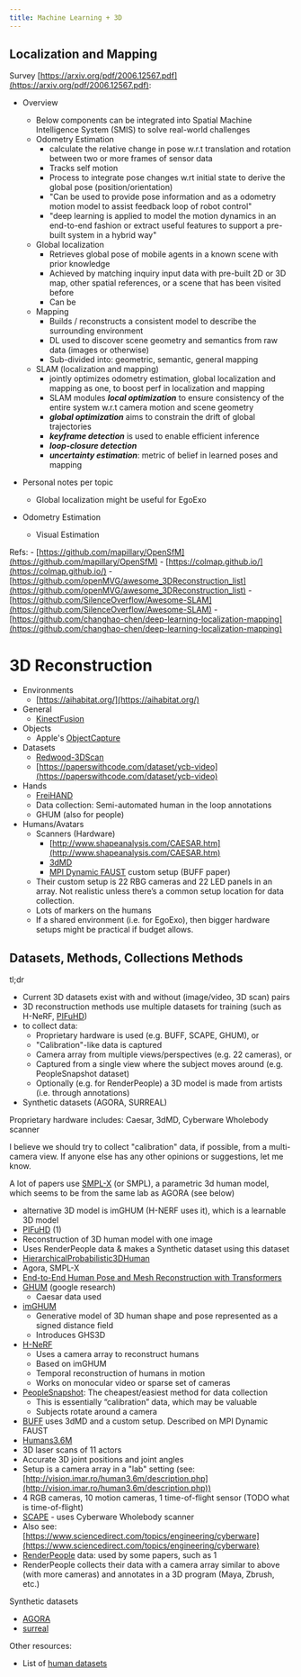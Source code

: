 ```yaml
---
title: Machine Learning + 3D
---
```


## Localization and Mapping
Survey [https://arxiv.org/pdf/2006.12567.pdf](https://arxiv.org/pdf/2006.12567.pdf):
- Overview
	- Below components can be integrated into Spatial Machine Intelligence System (SMIS) to solve real-world challenges 
	- Odometry Estimation
		- calculate the relative change in pose w.r.t translation and rotation between two or more frames of sensor data
		- Tracks self motion
		- Process to integrate pose changes w.rt initial state to derive the global pose (position/orientation)
		- "Can be used to provide pose information and as a odometry motion model to assist feedback loop of robot control"
		- "deep learning is applied to model the motion dynamics in an end-to-end fashion or extract useful features to support a pre-built system in a hybrid way"
	- Global localization
		- Retrieves global pose of mobile agents in a known scene with prior knowledge
		- Achieved by matching inquiry input data with pre-built 2D or 3D map, other spatial references, or a scene that has been visited before
		- Can be 
	- Mapping
		- Builds / reconstructs a consistent model to describe the surrounding environment
		- DL used to discover scene geometry and semantics from raw data (images or otherwise)
		- Sub-divided into: geometric, semantic, general mapping
	- SLAM (localization and mapping)
		- jointly optimizes odometry estimation, global localization and mapping as one, to boost perf in localization and mapping
		- SLAM modules ***local optimization*** to ensure consistency of the entire system w.r.t camera motion and scene geometry
		- ***global optimization*** aims to constrain the drift of global trajectories
		- ***keyframe detection*** is used to enable efficient inference
		- ***loop-closure detection*** 
		- ***uncertainty estimation***: metric of belief in learned poses and mapping
- Personal notes per topic
	- Global localization might be useful for EgoExo

- Odometry Estimation
	- Visual Estimation

Refs:
	- [https://github.com/mapillary/OpenSfM](https://github.com/mapillary/OpenSfM)
	- [https://colmap.github.io/](https://colmap.github.io/)
	- [https://github.com/openMVG/awesome_3DReconstruction_list](https://github.com/openMVG/awesome_3DReconstruction_list)
	- [https://github.com/SilenceOverflow/Awesome-SLAM](https://github.com/SilenceOverflow/Awesome-SLAM)
	- [https://github.com/changhao-chen/deep-learning-localization-mapping](https://github.com/changhao-chen/deep-learning-localization-mapping)

# 3D Reconstruction

- Environments
	- [https://aihabitat.org/](https://aihabitat.org/)
- General
	- [KinectFusion](https://www.microsoft.com/en-us/research/wp-content/uploads/2016/02/ismar2011.pdf)
- Objects
	- Apple's [ObjectCapture](https://developer.apple.com/videos/play/wwdc2021/10076/)
- Datasets
	-   [Redwood-3DScan](https://github.com/isl-org/redwood-3dscan)
	-   [https://paperswithcode.com/dataset/ycb-video](https://paperswithcode.com/dataset/ycb-video)
- Hands
	-   [FreiHAND](https://arxiv.org/pdf/1909.04349.pdf)
	-   Data collection: Semi-automated human in the loop annotations
	-   GHUM (also for people)
- Humans/Avatars
	- Scanners (Hardware)
		-   [http://www.shapeanalysis.com/CAESAR.htm](http://www.shapeanalysis.com/CAESAR.htm)
		-   [3dMD](https://3dmd.com/)
		-   [MPI Dynamic FAUST](https://dfaust.is.tue.mpg.de/) custom setup (BUFF paper)
	- Their custom setup is 22 RBG cameras and 22 LED panels in an array. Not realistic unless there’s a common setup location for data collection.
	- Lots of markers on the humans
	- If a shared environment (i.e. for EgoExo), then bigger hardware setups might be practical if budget allows.

## Datasets, Methods, Collections Methods

tl;dr

-   Current 3D datasets exist with and without (image/video, 3D scan) pairs
-   3D reconstruction methods use multiple datasets for training (such as H-NeRF, [PIFuHD](https://arxiv.org/pdf/2004.00452v1.pdf))
-   to collect data:
	-   Proprietary hardware is used (e.g. BUFF, SCAPE, GHUM), or
	-   "Calibration"-like data is captured
	-   Camera array from multiple views/perspectives (e.g. 22 cameras), or
	-   Captured from a single view where the subject moves around (e.g. PeopleSnapshot dataset)
	-   Optionally (e.g. for RenderPeople) a 3D model is made from artists (i.e. through annotations)
-   Synthetic datasets (AGORA, SURREAL)
  

Proprietary hardware includes: Caesar, 3dMD, Cyberware Wholebody scanner

I believe we should try to collect "calibration" data, if possible, from a multi-camera view. If anyone else has any other opinions or suggestions, let me know.

A lot of papers use [SMPL-X](https://smpl-x.is.tue.mpg.de/) (or SMPL), a parametric 3d human model, which seems to be from the same lab as AGORA (see below)

-   alternative 3D model is imGHUM (H-NERF uses it), which is a learnable 3D model
-   [PIFuHD](https://arxiv.org/pdf/2004.00452v1.pdf) (1)
-   Reconstruction of 3D human model with one image
-   Uses RenderPeople data & makes a Synthetic dataset using this dataset
-   [HierarchicalProbabilistic3DHuman](https://github.com/akashsengupta1997/HierarchicalProbabilistic3DHuman)
-   Agora, SMPL-X
-   [End-to-End Human Pose and Mesh Reconstruction with Transformers](https://openaccess.thecvf.com/content/CVPR2021/papers/Lin_End-to-End_Human_Pose_and_Mesh_Reconstruction_with_Transformers_CVPR_2021_paper.pdf)
-   [GHUM](https://openaccess.thecvf.com/content_CVPR_2020/papers/Xu_GHUM__GHUML_Generative_3D_Human_Shape_and_Articulated_Pose_CVPR_2020_paper.pdf) (google research)
	-   Caesar data used
-   [imGHUM](https://arxiv.org/pdf/2108.10842.pdf)
	-   Generative model of 3D human shape and pose represented as a signed distance field
	-   Introduces GHS3D
-   [H-NeRF](https://arxiv.org/pdf/2110.13746.pdf)
	-   Uses a camera array to reconstruct humans
	-   Based on imGHUM
	-   Temporal reconstruction of humans in motion
	-   Works on monocular video or sparse set of cameras
-   [PeopleSnapshot](https://graphics.tu-bs.de/people-snapshot): The cheapest/easiest method for data collection
	-   This is essentially “calibration” data, which may be valuable
	-   Subjects rotate around a camera
-   [BUFF](https://buff.is.tue.mpg.de/) uses 3dMD and a custom setup. Described on MPI Dynamic FAUST
-   [Humans3.6M](http://vision.imar.ro/human3.6m)
-   3D laser scans of 11 actors
-   Accurate 3D joint positions and joint angles
-   Setup is a camera array in a "lab" setting (see: [http://vision.imar.ro/human3.6m/description.php](http://vision.imar.ro/human3.6m/description.php))
-   4 RGB cameras, 10 motion cameras, 1 time-of-flight sensor (TODO what is time-of-flight)
-   [SCAPE](http://ai.stanford.edu/~drago/Papers/shapecomp.pdf) - uses Cyberware Wholebody scanner
-   Also see: [https://www.sciencedirect.com/topics/engineering/cyberware](https://www.sciencedirect.com/topics/engineering/cyberware)
-   [RenderPeople](https://renderpeople.com/about-us/) data: used by some papers, such as 1
-   RenderPeople collects their data with a camera array similar to above (with more cameras) and annotates in a 3D program (Maya, Zbrush, etc.)

Synthetic datasets
-   [AGORA](https://github.com/pixelite1201/agora_evaluation)
-   [surreal](https://www.di.ens.fr/willow/research/surreal/)

Other resources:
-   List of [human datasets](https://khanhha.github.io/posts/3D-human-datasets/)
